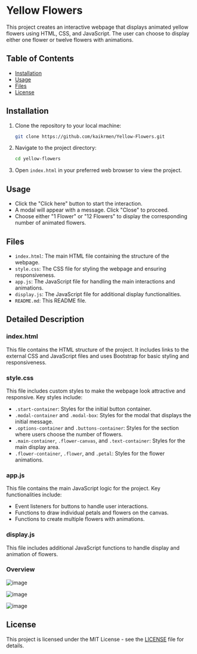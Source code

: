 # Yellow Flowers

This project creates an interactive webpage that displays animated yellow flowers using HTML, CSS, and JavaScript. The user can choose to display either one flower or twelve flowers with animations.

## Table of Contents

- [Installation](#installation)
- [Usage](#usage)
- [Files](#files)
- [License](#license)

## Installation

1. Clone the repository to your local machine:

    ```bash
    git clone https://github.com/kaikrmen/Yellow-Flowers.git
    ```

2. Navigate to the project directory:

    ```bash
    cd yellow-flowers
    ```

3. Open `index.html` in your preferred web browser to view the project.

## Usage

- Click the "Click here" button to start the interaction.
- A modal will appear with a message. Click "Close" to proceed.
- Choose either "1 Flower" or "12 Flowers" to display the corresponding number of animated flowers.

## Files

- `index.html`: The main HTML file containing the structure of the webpage.
- `style.css`: The CSS file for styling the webpage and ensuring responsiveness.
- `app.js`: The JavaScript file for handling the main interactions and animations.
- `display.js`: The JavaScript file for additional display functionalities.
- `README.md`: This README file.

## Detailed Description

### index.html

This file contains the HTML structure of the project. It includes links to the external CSS and JavaScript files and uses Bootstrap for basic styling and responsiveness.

### style.css

This file includes custom styles to make the webpage look attractive and responsive. Key styles include:

- `.start-container`: Styles for the initial button container.
- `.modal-container` and `.modal-box`: Styles for the modal that displays the initial message.
- `.options-container` and `.buttons-container`: Styles for the section where users choose the number of flowers.
- `.main-container`, `.flower-canvas`, and `.text-container`: Styles for the main display area.
- `.flower-container`, `.flower`, and `.petal`: Styles for the flower animations.

### app.js

This file contains the main JavaScript logic for the project. Key functionalities include:

- Event listeners for buttons to handle user interactions.
- Functions to draw individual petals and flowers on the canvas.
- Functions to create multiple flowers with animations.

### display.js

This file includes additional JavaScript functions to handle display and animation of flowers.

### Overview

![image](https://github.com/kaikrmen/Yellow-Flowers/assets/61640662/4b4993d4-ab6e-44df-97ad-fc74a71b236b)

![image](https://github.com/kaikrmen/Yellow-Flowers/assets/61640662/2794b385-17c4-4a6d-ac51-1f354d55574c)

![image](https://github.com/kaikrmen/Yellow-Flowers/assets/61640662/ac3c7c50-010f-4f7b-99da-b61247725adf)

## License

This project is licensed under the MIT License - see the [LICENSE](LICENSE) file for details.

